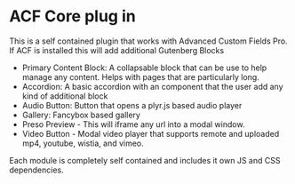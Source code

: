 # ACF Core plug in

This is a self contained plugin that works with Advanced Custom Fields Pro. If ACF is installed this will add additional Gutenberg Blocks

- Primary Content Block: A collapsable block that can be use to help manage any content. Helps with pages that are particularly long.
- Accordion: A basic accordion with an component that the user add any kind of additional block
- Audio Button: Button that opens a plyr.js based audio player
- Gallery: Fancybox based gallery
- Preso Preview - This will iframe any url into a modal window.
- Video Button - Modal video player that supports remote and uploaded mp4, youtube, wistia, and vimeo.

Each module is completely self contained and includes it own JS and CSS dependencies.
